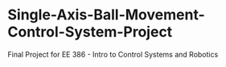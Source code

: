 # Single-Axis-Ball-Movement-Control-System-Project
Final Project for EE 386 - Intro to Control Systems and Robotics
